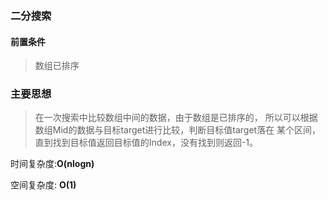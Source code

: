 ### 二分搜索

#### 前置条件

> 数组已排序

### 主要思想
>在一次搜索中比较数组中间的数据，由于数组是已排序的，
所以可以根据数组Mid的数据与目标target进行比较，判断目标值target落在
某个区间，直到找到目标值返回目标值的Index，没有找到则返回-1。

时间复杂度:**O(nlogn)**

空间复杂度: **O(1)**

